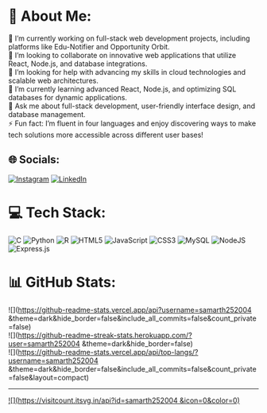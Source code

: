 # 💫 About Me:
🔭 I’m currently working on full-stack web development projects, including platforms like Edu-Notifier and Opportunity Orbit.<br>👯 I’m looking to collaborate on innovative web applications that utilize React, Node.js, and database integrations.<br>🤝 I’m looking for help with advancing my skills in cloud technologies and scalable web architectures.<br>🌱 I’m currently learning advanced React, Node.js, and optimizing SQL databases for dynamic applications.<br>💬 Ask me about full-stack development, user-friendly interface design, and database management.<br>⚡ Fun fact: I’m fluent in four languages and enjoy discovering ways to make tech solutions more accessible across different user bases!


## 🌐 Socials:
[![Instagram](https://img.shields.io/badge/Instagram-%23E4405F.svg?logo=Instagram&logoColor=white)](https://instagram.com/https://www.instagram.com/mr_sam_k_/) [![LinkedIn](https://img.shields.io/badge/LinkedIn-%230077B5.svg?logo=linkedin&logoColor=white)](https://linkedin.com/in/https://www.linkedin.com/in/samarth-kumakale-a305b02a6/) 

# 💻 Tech Stack:
![C](https://img.shields.io/badge/c-%2300599C.svg?style=for-the-badge&logo=c&logoColor=white) ![Python](https://img.shields.io/badge/python-3670A0?style=for-the-badge&logo=python&logoColor=ffdd54) ![R](https://img.shields.io/badge/r-%23276DC3.svg?style=for-the-badge&logo=r&logoColor=white) ![HTML5](https://img.shields.io/badge/html5-%23E34F26.svg?style=for-the-badge&logo=html5&logoColor=white) ![JavaScript](https://img.shields.io/badge/javascript-%23323330.svg?style=for-the-badge&logo=javascript&logoColor=%23F7DF1E) ![CSS3](https://img.shields.io/badge/css3-%231572B6.svg?style=for-the-badge&logo=css3&logoColor=white) ![MySQL](https://img.shields.io/badge/mysql-4479A1.svg?style=for-the-badge&logo=mysql&logoColor=white) ![NodeJS](https://img.shields.io/badge/node.js-6DA55F?style=for-the-badge&logo=node.js&logoColor=white) ![Express.js](https://img.shields.io/badge/express.js-%23404d59.svg?style=for-the-badge&logo=express&logoColor=%2361DAFB)
# 📊 GitHub Stats:
![](https://github-readme-stats.vercel.app/api?username=samarth252004 &theme=dark&hide_border=false&include_all_commits=false&count_private=false)<br/>
![](https://github-readme-streak-stats.herokuapp.com/?user=samarth252004 &theme=dark&hide_border=false)<br/>
![](https://github-readme-stats.vercel.app/api/top-langs/?username=samarth252004 &theme=dark&hide_border=false&include_all_commits=false&count_private=false&layout=compact)

---
[![](https://visitcount.itsvg.in/api?id=samarth252004 &icon=0&color=0)](https://visitcount.itsvg.in)

<!-- Proudly created with GPRM ( https://gprm.itsvg.in ) -->
